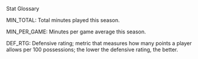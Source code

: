 Stat Glossary

MIN_TOTAL: Total minutes played this season.

MIN_PER_GAME: Minutes per game average this season.

DEF_RTG: Defensive rating; metric that measures how many points a player allows per 100 possessions; the lower the defensive rating, the better.

